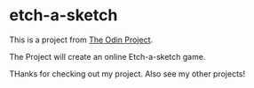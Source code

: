 # etch-a-sketch

This is a project from [The Odin Project](https://www.theodinproject.com/courses/web-development-101/lessons/etch-a-sketch-project?ref=lnav "The Odin Project").

The Project will create an online Etch-a-sketch game. 

THanks for checking out my project. Also see my other projects!